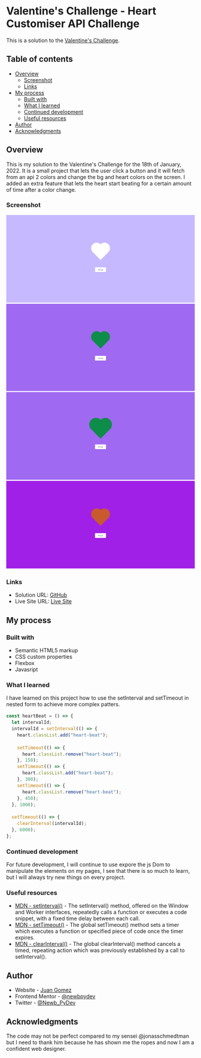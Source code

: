 # Valentine's Challenge - Heart Customiser API Challenge

This is a solution to the [Valentine's Challenge](https://scrimba.com/learn/codeweeks/-heart-customiser-api-challenge-co9be402f91d8ef8fbf71a6e2). 

## Table of contents

- [Overview](#overview)
  - [Screenshot](#screenshot)
  - [Links](#links)
- [My process](#my-process)
  - [Built with](#built-with)
  - [What I learned](#what-i-learned)
  - [Continued development](#continued-development)
  - [Useful resources](#useful-resources)
- [Author](#author)
- [Acknowledgments](#acknowledgments)

## Overview

This is my solution to the Valentine's Challenge for the 18th of January, 2022.
It is a small project that lets the user click a button and it will fetch from
an api 2 colors and change the bg and heart colors on the screen. I added an
extra feature that lets the heart start beating for a certain amount of time
after a color change.

### Screenshot

![](./images/screenshot1.png)
![](./images/screenshot2.png)
![](./images/screenshot3.png)
![](./images/screenshot4.png)

### Links

- Solution URL: [GitHub](https://github.com/newbpydev/valentines-18-2022)
- Live Site URL: [Live Site](https://fervent-colden-808897.netlify.app/)

## My process

### Built with

- Semantic HTML5 markup
- CSS custom properties
- Flexbox
- Javasript

### What I learned

I have learned on this project how to use the setInterval and setTimeout in
nested form to achieve more complex patters.

```javascript
const heartBeat = () => {
  let intervalId;
  intervalId = setInterval(() => {
    heart.classList.add("heart-beat");

    setTimeout(() => {
      heart.classList.remove("heart-beat");
    }, 150);
    setTimeout(() => {
      heart.classList.add("heart-beat");
    }, 300);
    setTimeout(() => {
      heart.classList.remove("heart-beat");
    }, 450);
  }, 1000);

  setTimeout(() => {
    clearInterval(intervalId);
  }, 6000);
};
```

### Continued development

For future development, I will continue to use expore the js Dom to manipulate
the elements on my pages, I see that there is so much to learn, but I will
always try new things on every project.

### Useful resources

- [MDN - setInterval()](https://developer.mozilla.org/en-US/docs/Web/API/setInterval) - The setInterval() method, offered on the Window and Worker interfaces, repeatedly calls a function or executes a code snippet, with a fixed time delay between each call.
- [MDN - setTimeout()](https://developer.mozilla.org/en-US/docs/Web/API/setTimeout) - The global setTimeout() method sets a timer which executes a function or specified piece of code once the timer expires.
- [MDN - clearInterval()](https://developer.mozilla.org/en-US/docs/Web/API/clearInterval) - The global clearInterval() method cancels a timed, repeating action which was previously established by a call to setInterval().

## Author

- Website - [Juan Gomez](https://www.newbpydev.com)
- Frontend Mentor - [@newbpydev](https://www.frontendmentor.io/profile/newbpydev)
- Twitter - [@Newb_PyDev](https://twitter.com/Newb_PyDev)

## Acknowledgments

The code may not be perfect compared to my sensei @jonasschmedtman but I need
to thank him because he has shown me the ropes and now I am a confident web
designer.


